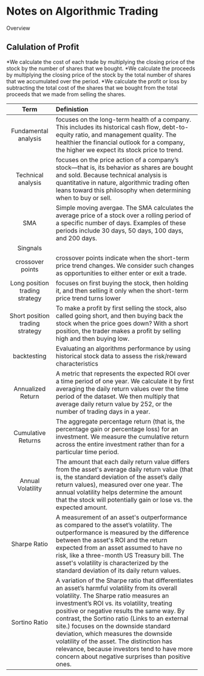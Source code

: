 # Notes on Algorithmic Trading 
Overview 




## Calulation of Profit 
*We calculate the cost of each trade by multiplying the closing price of the stock by the number of shares that we bought. 
*We calculate the proceeds by multiplying the closing price of the stock by the total number of shares that we accumulated over the period. 
*We calculate the profit or loss by subtracting the total cost of the shares that we bought from the total proceeds that we made from selling the shares.

| Term | Definistion|   
|:--: | :---- |
| Fundamental analysis | focuses on the long-term health of a company. This includes its historical cash flow, debt-to-equity ratio, and management quality. The healthier the financial outlook for a company, the higher we expect its stock price to trend.|
|Technical analysis| focuses on the price action of a company’s stock—that is, its behavior as shares are bought and sold. Because technical analysis is quantitative in nature, algorithmic trading often leans toward this philosophy when determining when to buy or sell.|
| SMA | Simple moving avergae.  The SMA calculates the average price of a stock over a rolling period of a specific number of days. Examples of these periods include 30 days, 50 days, 100 days, and 200 days.
| Singnals | | 
|crossover points| crossover points indicate when the short-term price trend changes. We consider such changes as opportunities to either enter or exit a trade.|
|Long position trading strategy| focuses on first buying the stock, then holding it, and then selling it only when the short-term price trend turns lower |
|Short position trading strategy| To make a profit by first selling the stock, also called going short, and then buying back the stock when the price goes down? With a short position, the trader makes a profit by selling high and then buying low. |
|backtesting| Evaluating an algorithms performance by using historical stock data to assess the risk/reward characteristics | 
|Annualized Return | A metric that represents the expected ROI over a time period of one year. We calculate it by first averaging the daily return values over the time period of the dataset. We then multiply that average daily return value by 252, or the number of trading days in a year.| 
|Cumulative Returns|  The aggregate percentage return (that is, the percentage gain or percentage loss) for an investment. We measure the cumulative return across the entire investment rather than for a particular time period.| 
| Annual Volatility | The amount that each daily return value differs from the asset's average daily return value (that is, the standard deviation of the asset’s daily return values), measured over one year. The annual volatility helps determine the amount that the stock will potentially gain or lose vs. the expected amount.| 
|Sharpe Ratio| A measurement of an asset's outperformance as compared to the asset’s volatility. The outperformance is measured by the difference between the asset's ROI and the return expected from an asset assumed to have no risk, like a three-month US Treasury bill. The asset's volatility is characterized by the standard deviation of its daily return values.|
|Sortino Ratio | A variation of the Sharpe ratio that differentiates an asset’s harmful volatility from its overall volatility. The Sharpe ratio measures an investment’s ROI vs. its volatility, treating positive or negative results the same way. By contrast, the Sortino ratio (Links to an external site.) focuses on the downside standard deviation, which measures the downside volatility of the asset. The distinction has relevance, because investors tend to have more concern about negative surprises than positive ones.| 


